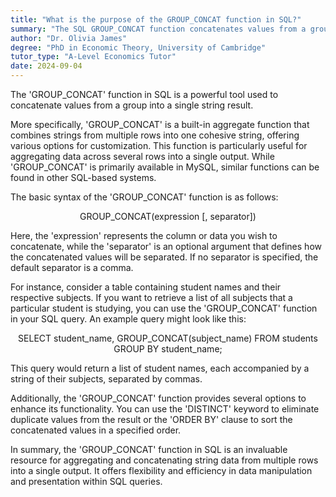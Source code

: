 ```yaml
---
title: "What is the purpose of the GROUP_CONCAT function in SQL?"
summary: "The SQL GROUP_CONCAT function concatenates values from a group into a single string, returning a combined result for easier data representation and analysis."
author: "Dr. Olivia James"
degree: "PhD in Economic Theory, University of Cambridge"
tutor_type: "A-Level Economics Tutor"
date: 2024-09-04
---
```


The 'GROUP_CONCAT' function in SQL is a powerful tool used to concatenate values from a group into a single string result.

More specifically, 'GROUP_CONCAT' is a built-in aggregate function that combines strings from multiple rows into one cohesive string, offering various options for customization. This function is particularly useful for aggregating data across several rows into a single output. While 'GROUP_CONCAT' is primarily available in MySQL, similar functions can be found in other SQL-based systems.

The basic syntax of the 'GROUP_CONCAT' function is as follows:

$$
\text{GROUP\_CONCAT(expression [,\ separator])}
$$

Here, the 'expression' represents the column or data you wish to concatenate, while the 'separator' is an optional argument that defines how the concatenated values will be separated. If no separator is specified, the default separator is a comma.

For instance, consider a table containing student names and their respective subjects. If you want to retrieve a list of all subjects that a particular student is studying, you can use the 'GROUP_CONCAT' function in your SQL query. An example query might look like this:

$$
\text{SELECT student\_name, GROUP\_CONCAT(subject\_name) FROM students GROUP BY student\_name;}
$$

This query would return a list of student names, each accompanied by a string of their subjects, separated by commas.

Additionally, the 'GROUP_CONCAT' function provides several options to enhance its functionality. You can use the 'DISTINCT' keyword to eliminate duplicate values from the result or the 'ORDER BY' clause to sort the concatenated values in a specified order.

In summary, the 'GROUP_CONCAT' function in SQL is an invaluable resource for aggregating and concatenating string data from multiple rows into a single output. It offers flexibility and efficiency in data manipulation and presentation within SQL queries.
    